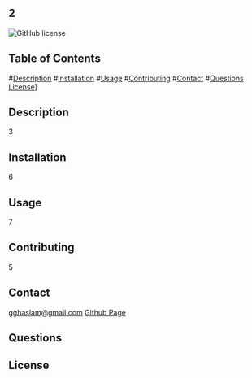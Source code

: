 ## 2
![GitHub license](https://img.shields.io/badge/license-Apache2.0-green.svg)
## Table of Contents

  #[Description](#description)
  #[Installation](#installation)
  #[Usage](#usage)
  #[Contributing](#contributing)
  #[Contact](#contact)
  #[Questions](#questions)
  [License](#license)]

## Description
3
## Installation
6

## Usage
7
## Contributing
5

## Contact
gghaslam@gmail.com
[Github Page](https://github.com/GayeGH)


## Questions
## License
